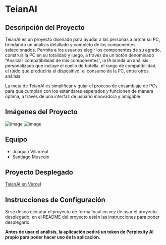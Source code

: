 # TeianAI

## Descripción del Proyecto

TeianAI es un proyecto diseñado para ayudar a las personas a armar su PC, brindando un análisis detallado y completo de los componentes seleccionados. Permite a los usuarios elegir los componentes de su agrado, construir la PC en su totalidad y luego, a través de un botón denominado “Analizar compatibilidad de mis componentes”, la IA brinda un análisis personalizado que incluye el cuello de botella, el rango de compatibilidad, el ruido que produciría el dispositivo, el consumo de la PC, entre otros análisis.

La meta de TeianAI es simplificar y guiar el proceso de ensamblaje de PCs para que cumplan con los estándares esperados y funcionen de manera óptima, a través de una interfaz de usuario innovadora y amigable.

## Imágenes del Proyecto

![image](https://github.com/user-attachments/assets/2652c805-514f-41bb-a088-73c56ad94365)
![image](https://github.com/user-attachments/assets/dc310487-60c4-4629-bace-449a33c15c99)

## Equipo

- Joaquin Villarreal
- Santiago Muscolo

## Proyecto Desplegado

[TeianAI en Vercel](https://vercel-midu-fvxacqtzi-joaquinmv1s-projects.vercel.app/)

## Instrucciones de Configuración

Si se desea ejecutar el proyecto de forma local en vez de usar el proyecto desplegado, en el README del proyecto están las instrucciones para poder desplegarlo.

**Antes de usar el análisis, la aplicación pedirá un token de Perplexity AI propio para poder hacer uso de la aplicación.**
